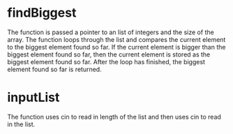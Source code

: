 # findBiggest
The function is passed a pointer to an list of integers and the size of the array.
The function loops through the list and compares the current element to the biggest element found so far.
If the current element is bigger than the biggest element found so far, then the current element is stored as the biggest element found so far.
After the loop has finished, the biggest element found so far is returned.
# inputList
The function uses cin to read in length of the list and then uses cin to read in the list.